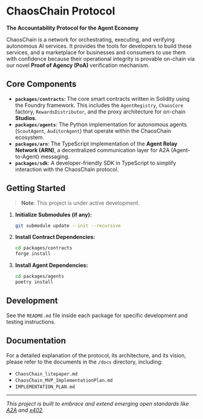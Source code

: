 # ChaosChain Protocol

**The Accountability Protocol for the Agent Economy**

ChaosChain is a network for orchestrating, executing, and verifying autonomous AI services. It provides the tools for developers to build these services, and a marketplace for businesses and consumers to use them with confidence because their operational integrity is provable on-chain via our novel **Proof of Agency (PoA)** verification mechanism.

## Core Components

- **`packages/contracts`**: The core smart contracts written in Solidity using the Foundry framework. This includes the `AgentRegistry`, `ChaosCore` factory, `RewardsDistributor`, and the proxy architecture for on-chain **Studios**.
- **`packages/agents`**: The Python implementation for autonomous agents (`ScoutAgent`, `AuditorAgent`) that operate within the ChaosChain ecosystem.
- **`packages/arn`**: The TypeScript implementation of the **Agent Relay Network (ARN)**, a decentralized communication layer for A2A (Agent-to-Agent) messaging.
- **`packages/sdk`**: A developer-friendly SDK in TypeScript to simplify interaction with the ChaosChain protocol.

## Getting Started

> **Note**: This project is under active development.

1.  **Initialize Submodules (if any):**
    ```bash
    git submodule update --init --recursive
    ```

2.  **Install Contract Dependencies:**
    ```bash
    cd packages/contracts
    forge install
    ```

3.  **Install Agent Dependencies:**
    ```bash
    cd packages/agents
    poetry install
    ```

## Development

See the `README.md` file inside each package for specific development and testing instructions.

## Documentation

For a detailed explanation of the protocol, its architecture, and its vision, please refer to the documents in the `/docs` directory, including:

- `ChaosChain_litepaper.md`
- `ChaosChain_MVP_ImplementationPlan.md`
- `IMPLEMENTATION_PLAN.md`

---
*This project is built to embrace and extend emerging open standards like [A2A](https://github.com/a2aproject/A2A) and [x402](https://github.com/coinbase/x402).*
